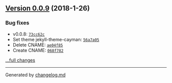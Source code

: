 ## [Version 0.0.9](https://github.com/blackmirror1980/detector-js/releases/tag/v0.0.9) (2018-1-26)

### Bug fixes

- v0.0.8: [`73cc62c`](https://github.com/blackmirror1980/detector-js/commit/73cc62c)
- Set theme jekyll-theme-cayman: [`56a7a05`](https://github.com/blackmirror1980/detector-js/commit/56a7a05)
- Delete CNAME: [`ae04f85`](https://github.com/blackmirror1980/detector-js/commit/ae04f85)
- Create CNAME: [`068f782`](https://github.com/blackmirror1980/detector-js/commit/068f782)

[...full changes](https://github.com/blackmirror1980/detector-js/compare/v0.0.8...v0.0.9)


---

Generated by [changelog.md](https://github.com/egoist/changelog.md)
